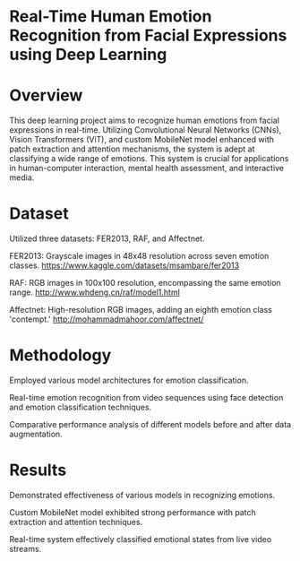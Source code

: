 # Real-Time Human Emotion Recognition from Facial Expressions using Deep Learning
# Overview
This deep learning project aims to recognize human emotions from facial expressions in real-time. Utilizing Convolutional Neural Networks (CNNs), Vision Transformers (ViT), and custom MobileNet model enhanced with patch extraction and attention mechanisms, the system is adept at classifying a wide range of emotions. This system is crucial for applications in human-computer interaction, mental health assessment, and interactive media.

# Dataset
Utilized three datasets: FER2013, RAF, and Affectnet.

FER2013: Grayscale images in 48x48 resolution across seven emotion classes.
https://www.kaggle.com/datasets/msambare/fer2013

RAF: RGB images in 100x100 resolution, encompassing the same emotion range.
http://www.whdeng.cn/raf/model1.html

Affectnet: High-resolution RGB images, adding an eighth emotion class 'contempt.'
http://mohammadmahoor.com/affectnet/

# Methodology
Employed various model architectures for emotion classification.

Real-time emotion recognition from video sequences using face detection and emotion classification techniques.

Comparative performance analysis of different models before and after data augmentation.

# Results
Demonstrated effectiveness of various models in recognizing emotions.

Custom MobileNet model exhibited strong performance with patch extraction and attention techniques.

Real-time system effectively classified emotional states from live video streams.
